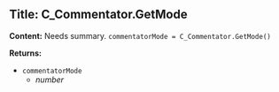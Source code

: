 ## Title: C_Commentator.GetMode

**Content:**
Needs summary.
`commentatorMode = C_Commentator.GetMode()`

**Returns:**
- `commentatorMode`
  - *number*